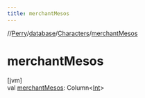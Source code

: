 ```yaml
---
title: merchantMesos
---
```

//[Perry](../../../index.html)/[database](../index.html)/[Characters](index.html)/[merchantMesos](merchant-mesos.html)



# merchantMesos



[jvm]\
val [merchantMesos](merchant-mesos.html): Column<[Int](https://kotlinlang.org/api/latest/jvm/stdlib/kotlin/-int/index.html)>




